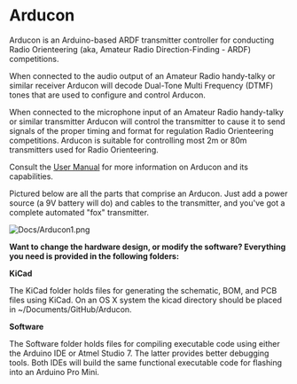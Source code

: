 # Arducon
Arducon is an Arduino-based ARDF transmitter controller for conducting Radio Orienteering (aka, Amateur Radio Direction-Finding - ARDF) competitions.

When connected to the audio output of an Amateur Radio handy-talky or similar receiver Arducon will decode Dual-Tone Multi Frequency (DTMF) tones that are used to configure and control Arducon. 

When connected to the microphone input of an Amateur Radio handy-talky or similar transmitter Arducon will control the transmitter to cause it to send signals of the proper timing and format for regulation Radio Orienteering competitions. Arducon is suitable for controlling most 2m or 80m transmitters used for Radio Orienteering.

Consult the <a href="https://docs.google.com/document/d/12K_Gxl0QbTVqAUzWxVBv87l9BldALZO71cXGYb9wk7I/edit?usp=sharing">User Manual</a>  for more information on Arducon and its capabilities.

Pictured below are all the parts that comprise an Arducon. Just add a power source (a 9V battery will do) and cables to the transmitter, and you've got a complete automated "fox" transmitter.

![Docs/Arducon1.png](Docs/Arducon1.png)

<b>Want to change the hardware design, or modify the software? Everything you need is provided in the following folders: </b>

<b>KiCad</b>

The KiCad folder holds files for generating the schematic, BOM, and PCB files using KiCad. On an OS X system the kicad directory should be placed in ~/Documents/GitHub/Arducon.

<b>Software</b>

The Software folder holds files for compiling executable code using either the Arduino IDE or Atmel Studio 7. The latter provides better debugging tools. Both IDEs will build the same functional executable code for flashing into an Arduino Pro Mini.

